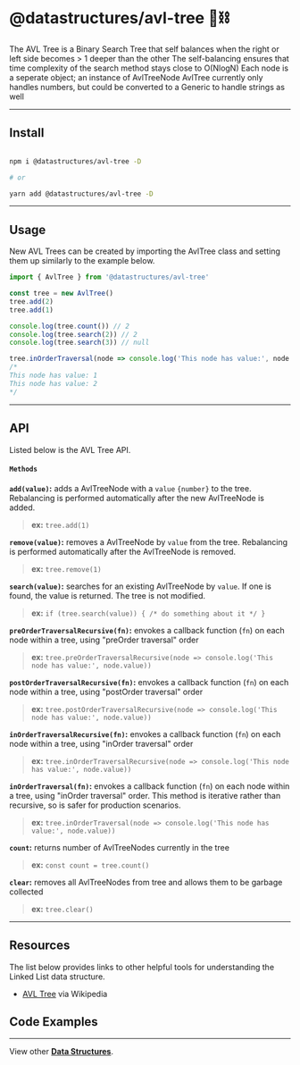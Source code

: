 # @datastructures/avl-tree 🦄⛓

The AVL Tree is a Binary Search Tree that self balances when the right or left side becomes > 1 deeper than the other
The self-balancing ensures that time complexity of the search method stays close to O(NlogN)
Each node is a seperate object; an instance of AvlTreeNode
AvlTree currently only handles numbers, but could be converted to a Generic to handle strings as well

---

## Install

```sh

npm i @datastructures/avl-tree -D

# or

yarn add @datastructures/avl-tree -D

```

---

## Usage

New AVL Trees can be created by importing the AvlTree class and setting them up similarly to the example below.

```javascript
import { AvlTree } from '@datastructures/avl-tree'

const tree = new AvlTree()
tree.add(2)
tree.add(1)

console.log(tree.count()) // 2
console.log(tree.search(2)) // 2
console.log(tree.search(3)) // null

tree.inOrderTraversal(node => console.log('This node has value:', node.value))
/*
This node has value: 1
This node has value: 2
*/
```

---

## API

Listed below is the AVL Tree API.

#### `Methods`

**`add(value)`:** adds a AvlTreeNode with a `value` `{number}` to the tree. Rebalancing is performed automatically after the new AvlTreeNode is added.

> **ex:** `tree.add(1)`

**`remove(value)`:** removes a AvlTreeNode by `value` from the tree. Rebalancing is performed automatically after the AvlTreeNode is removed.

> **ex:** `tree.remove(1)`

**`search(value)`:** searches for an existing AvlTreeNode by `value`. If one is found, the value is returned. The tree is not modified.

> **ex:** `if (tree.search(value)) { /* do something about it */ }`

**`preOrderTraversalRecursive(fn)`:** envokes a callback function (`fn`) on each node within a tree, using "preOrder traversal" order

> **ex:** `tree.preOrderTraversalRecursive(node => console.log('This node has value:', node.value))`

**`postOrderTraversalRecursive(fn)`:** envokes a callback function (`fn`) on each node within a tree, using "postOrder traversal" order

> **ex:** `tree.postOrderTraversalRecursive(node => console.log('This node has value:', node.value))`

**`inOrderTraversalRecursive(fn)`:** envokes a callback function (`fn`) on each node within a tree, using "inOrder traversal" order

> **ex:** `tree.inOrderTraversalRecursive(node => console.log('This node has value:', node.value))`

**`inOrderTraversal(fn)`:** envokes a callback function (`fn`) on each node within a tree, using "inOrder traversal" order. This method is iterative rather than recursive, so is safer for production scenarios.

> **ex:** `tree.inOrderTraversal(node => console.log('This node has value:', node.value))`

**`count`:** returns number of AvlTreeNodes currently in the tree

> **ex:** `const count = tree.count()`

**`clear`:** removes all AvlTreeNodes from tree and allows them to be garbage collected

> **ex:** `tree.clear()`

---

## Resources

The list below provides links to other helpful tools for understanding the Linked List data structure.

- [AVL Tree](https://en.wikipedia.org/wiki/AVL_tree) via Wikipedia

## Code Examples

---

View other [**Data Structures**](../).
